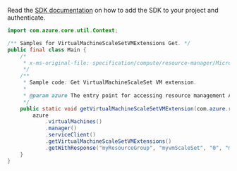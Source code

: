 Read the [SDK documentation](https://github.com/Azure/azure-sdk-for-java/blob/azure-resourcemanager_2.10.0/sdk/resourcemanager/azure-resourcemanager/README.md) on how to add the SDK to your project and authenticate.

```java
import com.azure.core.util.Context;

/** Samples for VirtualMachineScaleSetVMExtensions Get. */
public final class Main {
    /*
     * x-ms-original-file: specification/compute/resource-manager/Microsoft.Compute/stable/2021-07-01/examples/compute/GetVirtualMachineScaleSetVMExtensions.json
     */
    /**
     * Sample code: Get VirtualMachineScaleSet VM extension.
     *
     * @param azure The entry point for accessing resource management APIs in Azure.
     */
    public static void getVirtualMachineScaleSetVMExtension(com.azure.resourcemanager.AzureResourceManager azure) {
        azure
            .virtualMachines()
            .manager()
            .serviceClient()
            .getVirtualMachineScaleSetVMExtensions()
            .getWithResponse("myResourceGroup", "myvmScaleSet", "0", "myVMExtension", null, Context.NONE);
    }
}
```
